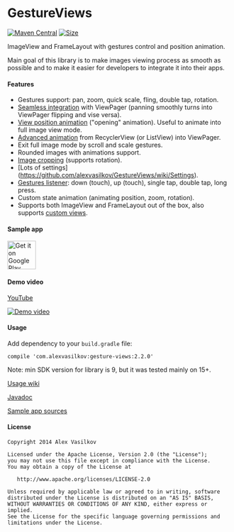 GestureViews
============

[![Maven Central][mvn-img]][mvn-url]
[![Size][size-img]][size-url]

ImageView and FrameLayout with gestures control and position animation.

Main goal of this library is to make images viewing process as smooth as possible and to make it
easier for developers to integrate it into their apps. 

#### Features ####

- Gestures support: pan, zoom, quick scale, fling, double tap, rotation.
- [Seamless integration](https://github.com/alexvasilkov/GestureViews/wiki/Usage#viewpager) with ViewPager (panning smoothly turns into ViewPager flipping and vise versa).
- [View position animation](https://github.com/alexvasilkov/GestureViews/wiki/Basic-animations) ("opening" animation). Useful to animate into full image view mode.
- [Advanced animation](https://github.com/alexvasilkov/GestureViews/wiki/Advanced-animations) from RecyclerView (or ListView) into ViewPager.
- Exit full image mode by scroll and scale gestures.
- Rounded images with animations support. 
- [Image cropping](https://github.com/alexvasilkov/GestureViews/wiki/Image-cropping) (supports rotation).
- [Lots of settings] (https://github.com/alexvasilkov/GestureViews/wiki/Settings).
- [Gestures listener](https://github.com/alexvasilkov/GestureViews/wiki/Usage#listeners): down (touch), up (touch), single tap, double tap, long press.
- Custom state animation (animating position, zoom, rotation).
- Supports both ImageView and FrameLayout out of the box, also supports [custom views](https://github.com/alexvasilkov/GestureViews/wiki/Custom-views).

#### Sample app ####

<a href="http://play.google.com/store/apps/details?id=com.alexvasilkov.gestures.sample">
  <img alt="Get it on Google Play" src="https://play.google.com/intl/en_us/badges/images/apps/en-play-badge-border.png" height="64" />
</a>

#### Demo video ####

[YouTube](https://youtu.be/KDJj08qN7n4)

[![Demo video](https://github.com/alexvasilkov/GestureViews/raw/master/sample/art/demo.gif)](https://youtu.be/KDJj08qN7n4)  

#### Usage ####

Add dependency to your `build.gradle` file:

    compile 'com.alexvasilkov:gesture-views:2.2.0'

Note: min SDK version for library is 9, but it was tested mainly on 15+.

[Usage wiki](https://github.com/alexvasilkov/GestureViews/wiki/Usage)

[Javadoc][javadoc-url]

[Sample app sources](https://github.com/alexvasilkov/GestureViews/tree/master/sample)

#### License ####

    Copyright 2014 Alex Vasilkov

    Licensed under the Apache License, Version 2.0 (the "License");
    you may not use this file except in compliance with the License.
    You may obtain a copy of the License at

       http://www.apache.org/licenses/LICENSE-2.0

    Unless required by applicable law or agreed to in writing, software
    distributed under the License is distributed on an "AS IS" BASIS,
    WITHOUT WARRANTIES OR CONDITIONS OF ANY KIND, either express or implied.
    See the License for the specific language governing permissions and
    limitations under the License.

[mvn-url]: https://maven-badges.herokuapp.com/maven-central/com.alexvasilkov/gesture-views
[mvn-img]: https://img.shields.io/maven-central/v/com.alexvasilkov/gesture-views.svg?style=flat-square

[size-url]: http://www.methodscount.com/?lib=com.alexvasilkov%3Agesture-views%3A2.2.0
[size-img]: https://img.shields.io/badge/Methods%20and%20size-960%20%7C%20124%20KB-e91e63.svg?style=flat-square

[javadoc-url]: http://javadoc.io/doc/com.alexvasilkov/gesture-views